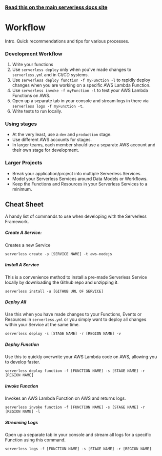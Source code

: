 <!--
title: Serverless Framework Guide - AWS Lambda - Workflow
menuText: Workflow
menuOrder: 14
description: A guide and cheatsheet containing CLI commands and workflow recommendations.
layout: Doc
-->

<!-- DOCS-SITE-LINK:START automatically generated  -->
### [Read this on the main serverless docs site](https://www.serverless.com/framework/docs/providers/aws/guide/workflow)
<!-- DOCS-SITE-LINK:END -->

# Workflow

Intro. Quick recommendations and tips for various processes.

### Development Workflow

1. Write your functions
2. Use `serverless deploy` only when you've made changes to `serverless.yml` and in CI/CD systems.
3. Use `serverless deploy function -f myFunction -l` to rapidly deploy changes when you are working on a specific AWS Lambda Function.
4. Use `serverless invoke -f myFunction -l` to test your AWS Lambda Functions on AWS.
5.  Open up a separate tab in your console and stream logs in there via `serverless logs -f myFunction -t`.
6. Write tests to run locally.

### Using stages
* At the very least, use a `dev` and `production` stage.
* Use different AWS accounts for stages.
* In larger teams, each member should use a separate AWS account and their own stage for development.

### Larger Projects
* Break your application/project into multiple Serverless Services.
* Model your Serverless Services around Data Models or Workflows.
* Keep the Functions and Resources in your Serverless Services to a minimum.

## Cheat Sheet
A handy list of commands to use when developing with the Serverless Framework.

##### Create A Service:
Creates a new Service
```
serverless create -p [SERVICE NAME] -t aws-nodejs
```

##### Install A Service
This is a convenience method to install a pre-made Serverless Service locally by downloading the Github repo and unzipping it.
```
serverless install -u [GITHUB URL OF SERVICE]
```

##### Deploy All
Use this when you have made changes to your Functions, Events or Resources in `serverless.yml` or you simply want to deploy all changes within your Service at the same time.
```
serverless deploy -s [STAGE NAME] -r [REGION NAME] -v
```

##### Deploy Function
Use this to quickly overwrite your AWS Lambda code on AWS, allowing you to develop faster.
```
serverless deploy function -f [FUNCTION NAME] -s [STAGE NAME] -r [REGION NAME]
```

##### Invoke Function
Invokes an AWS Lambda Function on AWS and returns logs.
```
serverless invoke function -f [FUNCTION NAME] -s [STAGE NAME] -r [REGION NAME] -l
```

##### Streaming Logs
Open up a separate tab in your console and stream all logs for a specific Function using this command.
```
serverless logs -f [FUNCTION NAME] -s [STAGE NAME] -r [REGION NAME]
```
